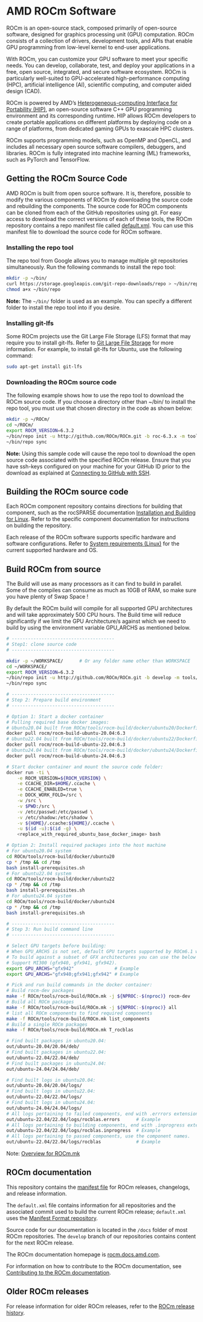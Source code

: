 # AMD ROCm Software

ROCm is an open-source stack, composed primarily of open-source software, designed for graphics
processing unit (GPU) computation. ROCm consists of a collection of drivers, development tools, and
APIs that enable GPU programming from low-level kernel to end-user applications.

With ROCm, you can customize your GPU software to meet your specific needs. You can develop,
collaborate, test, and deploy your applications in a free, open source, integrated, and secure software
ecosystem. ROCm is particularly well-suited to GPU-accelerated high-performance computing (HPC),
artificial intelligence (AI), scientific computing, and computer aided design (CAD).

ROCm is powered by AMD’s
[Heterogeneous-computing Interface for Portability (HIP)](https://github.com/ROCm/HIP),
an open-source software C++ GPU programming environment and its corresponding runtime. HIP
allows ROCm developers to create portable applications on different platforms by deploying code on a
range of platforms, from dedicated gaming GPUs to exascale HPC clusters.

ROCm supports programming models, such as OpenMP and OpenCL, and includes all necessary open
source software compilers, debuggers, and libraries. ROCm is fully integrated into machine learning
(ML) frameworks, such as PyTorch and TensorFlow.

## Getting the ROCm Source Code

AMD ROCm is built from open source software. It is, therefore, possible to modify the various components of ROCm by downloading the source code and rebuilding the components. The source code for ROCm components can be cloned from each of the GitHub repositories using git.  For easy access to download the correct versions of each of these tools, the ROCm repository contains a repo manifest file called [default.xml](./default.xml). You can use this manifest file to download the source code for ROCm software.

### Installing the repo tool

The repo tool from Google allows you to manage multiple git repositories simultaneously. Run the following commands to install the repo tool:

```bash
mkdir -p ~/bin/
curl https://storage.googleapis.com/git-repo-downloads/repo > ~/bin/repo
chmod a+x ~/bin/repo
```

**Note:** The ```~/bin/``` folder is used as an example. You can specify a different folder to install the repo tool into if you desire.

### Installing git-lfs

Some ROCm projects use the Git Large File Storage (LFS) format that may require you to install git-lfs. Refer to [Git Large File Storage](https://github.com/git-lfs/git-lfs/blob/main/INSTALLING.md) for more information. For example, to install git-lfs for Ubuntu, use the following command:

```bash
sudo apt-get install git-lfs
```

### Downloading the ROCm source code

The following example shows how to use the repo tool to download the ROCm source code. If you choose a directory other than ~/bin/ to install the repo tool, you must use that chosen directory in the code as shown below:

```bash
mkdir -p ~/ROCm/
cd ~/ROCm/
export ROCM_VERSION=6.3.2
~/bin/repo init -u http://github.com/ROCm/ROCm.git -b roc-6.3.x -m tools/rocm-build/rocm-${ROCM_VERSION}.xml
~/bin/repo sync
```

**Note:** Using this sample code will cause the repo tool to download the open source code associated with the specified ROCm release. Ensure that you have ssh-keys configured on your machine for your GitHub ID prior to the download as explained at [Connecting to GitHub with SSH](https://docs.github.com/en/authentication/connecting-to-github-with-ssh).

## Building the ROCm source code

Each ROCm component repository contains directions for building that component, such as the rocSPARSE documentation [Installation and Building for Linux](https://rocm.docs.amd.com/projects/rocSPARSE/en/latest/install/Linux_Install_Guide.html). Refer to the specific component documentation for instructions on building the repository.

Each release of the ROCm software supports specific hardware and software configurations. Refer to [System requirements (Linux)](https://rocm.docs.amd.com/projects/install-on-linux/en/latest/reference/system-requirements.html) for the current supported hardware and OS.

## Build ROCm from source

The Build will use as many processors as it can find to build in parallel. Some of the compiles can consume as much as 10GB of RAM, so make sure you have plenty of Swap Space !

By default the ROCm build will compile for all supported GPU architectures and will take approximately 500 CPU hours.
The Build time will reduce significantly if we limit the GPU Architecture/s against which we need to build by using the environment variable GPU_ARCHS as mentioned below.

```bash
# --------------------------------------
# Step1: clone source code
# --------------------------------------

mkdir -p ~/WORKSPACE/      # Or any folder name other than WORKSPACE
cd ~/WORKSPACE/
export ROCM_VERSION=6.3.2
~/bin/repo init -u http://github.com/ROCm/ROCm.git -b develop -m tools/rocm-build/rocm-${ROCM_VERSION}.xml
~/bin/repo sync

# --------------------------------------
# Step 2: Prepare build environment
# --------------------------------------

# Option 1: Start a docker container
# Pulling required base docker images:
# Ubuntu20.04 built from ROCm/tools/rocm-build/docker/ubuntu20/Dockerfile
docker pull rocm/rocm-build-ubuntu-20.04:6.3
# Ubuntu22.04 built from ROCm/tools/rocm-build/docker/ubuntu22/Dockerfile
docker pull rocm/rocm-build-ubuntu-22.04:6.3
# Ubuntu24.04 built from ROCm/tools/rocm-build/docker/ubuntu24/Dockerfile
docker pull rocm/rocm-build-ubuntu-24.04:6.3

# Start docker container and mount the source code folder:
docker run -ti \
    -e ROCM_VERSION=${ROCM_VERSION} \
    -e CCACHE_DIR=$HOME/.ccache \
    -e CCACHE_ENABLED=true \
    -e DOCK_WORK_FOLD=/src \
    -w /src \
    -v $PWD:/src \
    -v /etc/passwd:/etc/passwd \
    -v /etc/shadow:/etc/shadow \
    -v ${HOME}/.ccache:${HOME}/.ccache \
    -u $(id -u):$(id -g) \
    <replace_with_required_ubuntu_base_docker_image> bash

# Option 2: Install required packages into the host machine
# For ubuntu20.04 system
cd ROCm/tools/rocm-build/docker/ubuntu20
cp * /tmp && cd /tmp
bash install-prerequisites.sh
# For ubuntu22.04 system
cd ROCm/tools/rocm-build/docker/ubuntu22
cp * /tmp && cd /tmp
bash install-prerequisites.sh
# For ubuntu24.04 system
cd ROCm/tools/rocm-build/docker/ubuntu24
cp * /tmp && cd /tmp
bash install-prerequisites.sh

# --------------------------------------
# Step 3: Run build command line
# --------------------------------------

# Select GPU targets before building:
# When GPU_ARCHS is not set, default GPU targets supported by ROCm6.1 will be used.
# To build against a subset of GFX architectures you can use the below env variable.
# Support MI300 (gfx940, gfx941, gfx942).
export GPU_ARCHS="gfx942"               # Example
export GPU_ARCHS="gfx940;gfx941;gfx942" # Example

# Pick and run build commands in the docker container:
# Build rocm-dev packages
make -f ROCm/tools/rocm-build/ROCm.mk -j ${NPROC:-$(nproc)} rocm-dev
# Build all ROCm packages
make -f ROCm/tools/rocm-build/ROCm.mk -j ${NPROC:-$(nproc)} all
# list all ROCm components to find required components
make -f ROCm/tools/rocm-build/ROCm.mk list_components
# Build a single ROCm packages
make -f ROCm/tools/rocm-build/ROCm.mk T_rocblas

# Find built packages in ubuntu20.04:
out/ubuntu-20.04/20.04/deb/
# Find built packages in ubuntu22.04:
out/ubuntu-22.04/22.04/deb/
# Find built packages in ubuntu24.04:
out/ubuntu-24.04/24.04/deb/

# Find built logs in ubuntu20.04:
out/ubuntu-20.04/20.04/logs/
# Find built logs in ubuntu22.04:
out/ubuntu-22.04/22.04/logs/
# Find built logs in ubuntu24.04:
out/ubuntu-24.04/24.04/logs/
# All logs pertaining to failed components, end with .errrors extension.
out/ubuntu-22.04/22.04/logs/rocblas.errors      # Example
# All logs pertaining to building components, end with .inprogress extension.
out/ubuntu-22.04/22.04/logs/rocblas.inprogress  # Example
# All logs pertaining to passed components, use the component names.
out/ubuntu-22.04/22.04/logs/rocblas             # Example
```

Note: [Overview for ROCm.mk](tools/rocm-build/README.md)

## ROCm documentation

This repository contains the [manifest file](https://gerrit.googlesource.com/git-repo/+/HEAD/docs/manifest-format.md)
for ROCm releases, changelogs, and release information.

The `default.xml` file contains information for all repositories and the associated commit used to build
the current ROCm release; `default.xml` uses the [Manifest Format repository](https://gerrit.googlesource.com/git-repo/).

Source code for our documentation is located in the `/docs` folder of most ROCm repositories. The
`develop` branch of our repositories contains content for the next ROCm release.

The ROCm documentation homepage is [rocm.docs.amd.com](https://rocm.docs.amd.com).

For information on how to contribute to the ROCm documentation, see [Contributing to the ROCm documentation](https://rocm.docs.amd.com/en/latest/contribute/contributing.html).

## Older ROCm releases

For release information for older ROCm releases, refer to the
[ROCm release history](https://rocm.docs.amd.com/en/latest/release/versions.html).
